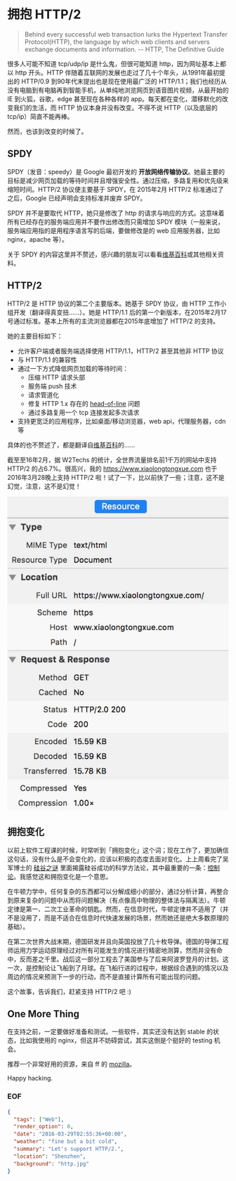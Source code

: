 拥抱 HTTP/2
===
> Behind every successful web transaction lurks the Hypertext Transfer Protocol(HTTP), the language by which web clients and servers exchange documents and information.    -- HTTP, The Definitive Guide

很多人可能不知道 tcp/udp/ip 是什么鬼，但很可能知道 http，因为网址基本上都以 http 开头。HTTP 伴随着互联网的发展也走过了几十个年头，从1991年最初提出的 HTTP/0.9 到90年代末提出也是现在使用最广泛的 HTTP/1.1；我们也经历从没有电脑到有电脑再到智能手机，从单纯地浏览网页到语音图片视频，从最开始的 IE 到火狐，谷歌，edge 甚至现在各种各样的 app。每天都在变化，潜移默化的改变我们的生活，而 HTTP 协议本身并没有改变。不得不说 HTTP（以及底层的tcp/ip）简直不能再棒。

然而，也该到改变的时候了。

## SPDY
SPDY（发音：speedy）是 Google 最初开发的 **开放网络传输协议**。她最主要的目标是减少网页加载的等待时间并且增强安全性。通过压缩，多路复用和优先级来缩短时间。HTTP/2 协议便主要基于 SPDY，在 2015年2月 HTTP/2 标准通过了之后，Google 已经声明会支持标准并废弃 SPDY。

SPDY 并不是要取代 HTTP，她只是修改了 http 的请求与响应的方式。这意味着所有已经存在的服务端应用并不要作出修改而只需增加 SPDY 模块（一般来说，服务端应用指的是用程序语言写的后端，要做修改是的 web 应用服务器，比如 nginx，apache 等）。

关于 SPDY 的内容这里并不赘述，感兴趣的朋友可以看看[维基百科][1]或其他相关资料。

## HTTP/2
HTTP/2 是 HTTP 协议的第二个主要版本。她基于 SPDY 协议，由 HTTP 工作小组开发（翻译得真变扭......）。她是 HTTP/1.1 后的第一个新版本，在2015年2月17号通过标准。基本上所有的主流浏览器都在2015年底增加了 HTTP/2 的支持。

她的主要目标如下：

- 允许客户端或者服务端选择使用 HTTP/1.1，HTTP/2 甚至其他非 HTTP 协议
- 与 HTTP/1.1 的兼容性
- 通过一下方式降低网页加载的等待时间：
  - 压缩 HTTP 请求头部
  - 服务端 push 技术
  - 请求管道化
  - 修复 HTTP 1.x 存在的 [head-of-line][2] 问题
  - 通过多路复用一个 tcp 连接发起多次请求
- 支持更宽泛的应用程序，比如桌面/移动浏览器，web api，代理服务器，cdn 等

具体的也不赘述了，都是翻译自[维基百科][3]的......

截至至16年2月，据 W2Techs 的统计，全世界流量排名前1千万的网站中支持 HTTP/2 的占6.7%。很高兴，我的 https://www.xiaolongtongxue.com 也于2016年3月28晚上支持 HTTP/2 啦！试了一下，比以前快了一些；注意，这不是幻觉，注意，这不是幻觉！

![xiaolongtongxue.com](http2.jpg)

## 拥抱变化
以前上软件工程课的时候，时常听到「拥抱变化」这个词；现在工作了，更加确信这句话，没有什么是不会变化的，应该以积极的态度去面对变化。上上周看完了吴军博士的 [硅谷之谜][4] 里面揭露硅谷成功的科学方法论，其中最重要的一条：[控制论][5]。我感觉这和拥抱变化是一个意思。

在牛顿力学中，任何复杂的东西都可以分解成细小的部分，通过分析计算，再整合到原来复杂的问题中从而将问题解决（有点像高中物理的整体法与隔离法）。牛顿定律是第一、二次工业革命的钥匙。然而，在信息时代，牛顿定律并不适用了（并不是没用了，而是不适合在信息时代快速发展的场景，然而她还是绝大多数原理的基础）。

在第二次世界大战末期，德国研发并且向英国投放了几十枚导弹。德国的导弹工程师运用力学运动原理经过对所有可能发生的情况进行精密地测算，然而并没有命中，反而差之千里。战后这一部分工程去了美国参与了后来阿波罗登月的计划。这一次，是控制论让飞船到了月球。在飞船行进的过程中，根据综合遇到的情况以及周边的情况来预测下一步的行动，而不是直接计算所有可能出现的问题。

这个故事，告诉我们，赶紧支持 HTTP/2 吧 :)

## One More Thing
在支持之前，一定要做好准备和测试。一些软件，其实还没有达到 stable 的状态，比如我使用的 nginx，但这并不妨碍尝试，其实这倒是个挺好的 testing 机会。

推荐一个非常好用的资源，来自 ff 的 [mozilla][6]。

Happy hacking.

### EOF
```json
{
  "tags": ["Web"],
  "render_option": 0,
  "date": "2016-03-29T02:55:36+08:00",
  "weather": "fine but a bit cold",
  "summary": "Let's support HTTP/2.",
  "location": "Shenzhen",
  "background": "http.jpg"
}
```

[1]: https://en.wikipedia.org/wiki/SPDY
[2]: https://en.wikipedia.org/wiki/Head-of-line_blocking
[3]: https://en.wikipedia.org/wiki/HTTP/2
[4]: http://book.douban.com/subject/26665230
[5]: https://en.wikipedia.org/wiki/Cybernetics
[6]: https://mozilla.github.io/server-side-tls/ssl-config-generator/
